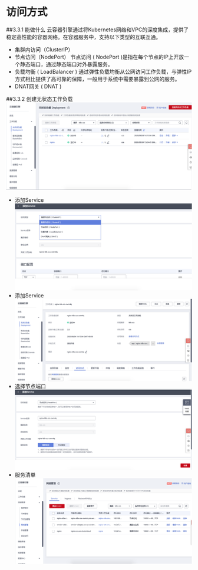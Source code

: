 # 访问方式
##3.3.1 能做什么
云容器引擎通过将Kubernetes网络和VPC的深度集成，提供了稳定高性能的容器网络。在容器服务中，支持以下类型的互联互通。
 - 集群内访问（ClusterIP）
 - 节点访问（NodePort）
 节点访问 ( NodePort )是指在每个节点的IP上开放一个静态端口，通过静态端口对外暴露服务。
 - 负载均衡 ( LoadBalancer )
   通过弹性负载均衡从公网访问工作负载，与弹性IP方式相比提供了高可靠的保障，一般用于系统中需要暴露到公网的服务。
 - DNAT网关 ( DNAT )

##3.3.2 创建无状态工作负载
![](assets/3.3.app-deploy-svc-be1b3956.png)
  - 添加Service
![](assets/3.3.app-deploy-svc-f7749987.png)
  - 添加Service
![](assets/3.3.app-deploy-svc-111f9d4e.png)
  - 选择节点端口
![](assets/3.3.app-deploy-svc-53c49e9e.png)
  - 服务清单
![](assets/3.3.app-deploy-svc-c0d39aad.png)
